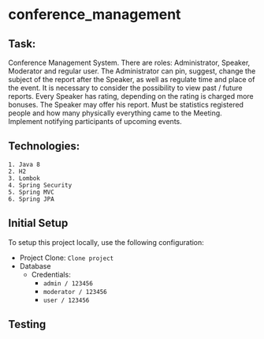 # conference_management

##  Task: 

Conference Management System. There are roles: Administrator, Speaker, Moderator and regular user.
The Administrator can pin, suggest, change the subject of the report after the Speaker, 
as well as regulate time and place of the event. It is necessary to consider the possibility
to view past / future reports. Every Speaker has rating, depending on the rating is charged 
more bonuses. The Speaker may offer his report. Must be statistics registered people and how
many physically everything came to the Meeting. Implement notifying participants of upcoming events.
 
## Technologies:
    1. Java 8
    2. H2
    3. Lombok
    4. Spring Security
    5. Spring MVC
    6. Spring JPA

## Initial Setup

To setup this project locally, use the following configuration:

* Project Clone: `Clone project`
* Database
    * Credentials: 
        - `admin / 123456`
        - `moderator / 123456`
        - `user / 123456`
    
## Testing